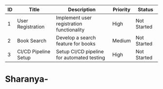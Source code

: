 | ID  | Title                 | Description                                      | Priority | Status      |
| --- | --------------------- | ------------------------------------------------ | -------- | ----------- |
| 1   | User Registration      | Implement user registration functionality        | High     | Not Started |
| 2   | Book Search            | Develop a search feature for books               | Medium   | Not Started |
| 3   | CI/CD Pipeline Setup   | Setup CI/CD pipeline for automated testing       | High     | Not Started |
# Sharanya-
